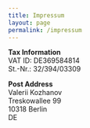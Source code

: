 ```yaml
---
title: Impressum
layout: page
permalink: /impressum
---
```

**Tax Information**<br>
VAT ID: DE369584814<br>
St.-Nr.: 32/394/03309

**Post Address**<br>
Valerii Kozhanov<br>
Treskowallee 99<br>
10318 Berlin<br>
DE<br>